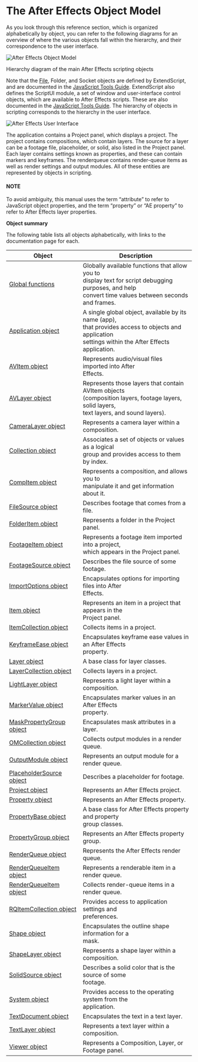 # The After Effects Object Model

As you look through this reference section, which is organized alphabetically by object, you can refer to the following diagrams for an overview of where the various objects fall within the hierarchy, and their correspondence to the user interface.

![After Effects Object Model](introduction/_static/objectmodel.png)

Hierarchy diagram of the main After Effects scripting objects

Note that the [File](https://extendscript.docsforadobe.dev/file-system-access/file-object.html), Folder, and Socket objects are defined by ExtendScript, and are documented in the [JavaScript Tools Guide](https://extendscript.docsforadobe.dev/). ExtendScript also defines the ScriptUI module, a set of window and user-interface control objects, which are available to After Effects scripts. These are also documented in the [JavaScript Tools Guide](https://extendscript.docsforadobe.dev/). The hierarchy of objects in scripting corresponds to the hierarchy in the user interface.

![After Effects User Interface](introduction/_static/application.png)

The application contains a Project panel, which displays a project. The project contains compositions, which contain layers. The source for a layer can be a footage file, placeholder, or solid, also listed in the Project panel. Each layer contains settings known as properties, and these can contain markers and keyframes. The renderqueue contains render-queue items as well as render settings and output modules. All of these entities are represented by objects in scripting.

#### NOTE
To avoid ambiguity, this manual uses the term “attribute” to refer to JavaScript object properties, and the term “property” or “AE property” to refer to After Effects layer properties.

**Object summary**

The following table lists all objects alphabetically, with links to the documentation page for each.

| Object                                                                           | Description                                                                                                                                                 |
|----------------------------------------------------------------------------------|-------------------------------------------------------------------------------------------------------------------------------------------------------------|
| [Global functions](../general/globals.md#globals)                                | Globally available functions that allow you to<br/>display text for script debugging purposes, and help<br/>convert time values between seconds and frames. |
| [Application object](../general/application.md#application)                      | A single global object, available by its name (app),<br/>that provides access to objects and application<br/>settings within the After Effects application. |
| [AVItem object](../items/avitem.md#avitem)                                       | Represents audio/visual files imported into After<br/>Effects.                                                                                              |
| [AVLayer object](../layers/avlayer.md#avlayer)                                   | Represents those layers that contain AVItem objects<br/>(composition layers, footage layers, solid layers,<br/>text layers, and sound layers).              |
| [CameraLayer object](../layers/cameralayer.md#cameralayer)                       | Represents a camera layer within a composition.                                                                                                             |
| [Collection object](../other/collection.md#collection)                           | Associates a set of objects or values as a logical<br/>group and provides access to them by index.                                                          |
| [CompItem object](../items/compitem.md#compitem)                                 | Represents a composition, and allows you to<br/>manipulate it and get information about it.                                                                 |
| [FileSource object](../sources/filesource.md#filesource)                         | Describes footage that comes from a file.                                                                                                                   |
| [FolderItem object](../items/folderitem.md#folderitem)                           | Represents a folder in the Project panel.                                                                                                                   |
| [FootageItem object](../items/footageitem.md#footageitem)                        | Represents a footage item imported into a project,<br/>which appears in the Project panel.                                                                  |
| [FootageSource object](../sources/footagesource.md#footagesource)                | Describes the file source of some footage.                                                                                                                  |
| [ImportOptions object](../other/importoptions.md#importoptions)                  | Encapsulates options for importing files into After<br/>Effects.                                                                                            |
| [Item object](../items/item.md#item)                                             | Represents an item in a project that appears in the<br/>Project panel.                                                                                      |
| [ItemCollection object](../items/itemcollection.md#itemcollection)               | Collects items in a project.                                                                                                                                |
| [KeyframeEase object](../other/keyframeease.md#keyframeease)                     | Encapsulates keyframe ease values in an After Effects<br/>property.                                                                                         |
| [Layer object](../layers/layer.md#layer)                                         | A base class for layer classes.                                                                                                                             |
| [LayerCollection object](../layers/layercollection.md#layercollection)           | Collects layers in a project.                                                                                                                               |
| [LightLayer object](../layers/lightlayer.md#lightlayer)                          | Represents a light layer within a composition.                                                                                                              |
| [MarkerValue object](../other/markervalue.md#markervalue)                        | Encapsulates marker values in an After Effects<br/>property.                                                                                                |
| [MaskPropertyGroup object](../properties/maskpropertygroup.md#maskpropertygroup) | Encapsulates mask attributes in a layer.                                                                                                                    |
| [OMCollection object](../renderqueue/omcollection.md#omcollection)               | Collects output modules in a render queue.                                                                                                                  |
| [OutputModule object](../renderqueue/outputmodule.md#outputmodule)               | Represents an output module for a render queue.                                                                                                             |
| [PlaceholderSource object](../sources/placeholdersource.md#placeholdersource)    | Describes a placeholder for footage.                                                                                                                        |
| [Project object](../general/project.md#project)                                  | Represents an After Effects project.                                                                                                                        |
| [Property object](../properties/property.md#property)                            | Represents an After Effects property.                                                                                                                       |
| [PropertyBase object](../properties/propertybase.md#propertybase)                | A base class for After Effects property and property<br/>group classes.                                                                                     |
| [PropertyGroup object](../properties/propertygroup.md#propertygroup)             | Represents an After Effects property group.                                                                                                                 |
| [RenderQueue object](../renderqueue/renderqueue.md#renderqueue)                  | Represents the After Effects render queue.                                                                                                                  |
| [RenderQueueItem object](../renderqueue/renderqueueitem.md#renderqueueitem)      | Represents a renderable item in a render queue.                                                                                                             |
| [RenderQueueItem object](../renderqueue/renderqueueitem.md#renderqueueitem)      | Collects render-queue items in a render queue.                                                                                                              |
| [RQItemCollection object](../renderqueue/rqitemcollection.md#rqitemcollection)   | Provides access to application settings and<br/>preferences.                                                                                                |
| [Shape object](../other/shape.md#shape)                                          | Encapsulates the outline shape information for a<br/>mask.                                                                                                  |
| [ShapeLayer object](../layers/shapelayer.md#shapelayer)                          | Represents a shape layer within a composition.                                                                                                              |
| [SolidSource object](../sources/solidsource.md#solidsource)                      | Describes a solid color that is the source of some<br/>footage.                                                                                             |
| [System object](../general/system.md#system)                                     | Provides access to the operating system from the<br/>application.                                                                                           |
| [TextDocument object](../text/textdocument.md#textdocument)                      | Encapsulates the text in a text layer.                                                                                                                      |
| [TextLayer object](../layers/textlayer.md#textlayer)                             | Represents a text layer within a composition.                                                                                                               |
| [Viewer object](../other/viewer.md#viewer)                                       | Represents a Composition, Layer, or Footage panel.                                                                                                          |
